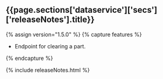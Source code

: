 <h2 id="{{page.sections['dataservice']['secs']['releaseNotes'].anchor}}">{{page.sections['dataservice']['secs']['releaseNotes'].title}}</h2>

<p></p>

{% assign version="1.5.0" %}
{% capture features %}
    <ul>
        <li>Endpoint for clearing a part.</li>
    </ul>
{% endcapture %}

{% include releaseNotes.html %}